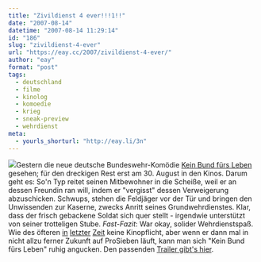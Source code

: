 ```yaml
---
title: "Zivildienst 4 ever!!!1!!"
date: "2007-08-14"
datetime: "2007-08-14 11:29:14"
id: "186"
slug: "zivildienst-4-ever"
url: "https://eay.cc/2007/zivildienst-4-ever/"
author: "eay"
format: "post"
tags:
  - deutschland
  - filme
  - kinolog
  - komoedie
  - krieg
  - sneak-preview
  - wehrdienst
meta:
  - yourls_shorturl: "http://eay.li/3n"
---
```


![](/uploads/2007/bundfuersleben.jpg)Gestern die neue deutsche Bundeswehr-Komödie [Kein Bund fürs Leben](http://www.imdb.com/title/tt0466713/) gesehen; für den dreckigen Rest erst am 30. August in den Kinos. Darum geht es: So'n Typ reitet seinen Mitbewohner in die Scheiße, weil er an dessen Freundin ran will, indem er "vergisst" dessen Verweigerung abzuschicken. Schwups, stehen die Feldjäger vor der Tür und bringen den Unwissenden zur Kaserne, zwecks Anritt seines Grundwehrdienstes. Klar, dass der frisch gebackene Soldat sich quer stellt - irgendwie unterstützt von seiner trotteligen Stube. _Fast-Fazit_: War okay, solider Wehrdienstspaß. Wie des öfteren [in](//eay.cc/2007/spiel-das-spiel-mit-dem-krokodil/) [letzter](//eay.cc/2007/eay-allmachtig/) [Zeit](//eay.cc/2007/von-lsd-und-homo-zwergen/) keine Kinopflicht, aber wenn er dann mal in nicht allzu ferner Zukunft auf ProSieben läuft, kann man sich "Kein Bund fürs Leben" ruhig angucken. Den passenden [Trailer gibt's hier](http://www.moviemaze.de/media/trailer/3323/kein-bund-fuers-leben.html).
